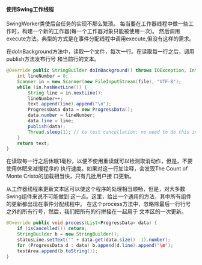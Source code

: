 #### 使用Swing工作线程
SwingWorker类使后台任务的实现不那么繁琐。
每当要在工作器线程中做一些工作时，构建一个新的工作器(每一个工作器对象只能被使用一次)。
然后调用execute方法。典型的方式是在事件分配线程中调用execute,但没有这样的需求。

在doInBackground方法中，读取一个文件，每次一行。在读取每一行之后，调用publish方法发布行号
和当前行的文本。
```java
@Override public StringBuilder doInBackground() throws IOException, InterruptedException {
	int lineNumber = 0;
	Scanner in = new Scanner(new FileInputStream(file), "UTF-8");
	while (in.hasNextLine()) {
		String line = in.nextLine();
		lineNumber++;
		text.append(line).append("\n");
		ProgressData data = new ProgressData();
		data.number = lineNumber;
		data.line = line;
		publish(data);
		Thread.sleep(1); // to test cancellation; no need to do this in your programs
	}
	return text;
} 
```
在读取每一行之后休眠1毫秒，以便不使用重读就可以检测取消动作，但是，不要使用休眠来减慢程序的
执行速度。如果对这一行加注释，会发现The Count of Monte Cristo的加载相当快，只有几批用户接
口更新。

从工作器线程来更新文本区可以使这个程序的处理相当顺畅，但是，对大多数Swing组件来说不可能做到
这一点。这里，给出一个通用的方法，其中所有组件的更新都出现在事件分配线程中。
在这个process方法中，忽略除最后一行行号之外的所有行号，然后，我们把所有的行拼接在一起用于
文本区的一次更新。
```java
@Override public void process(List<ProgressData> data) {
	if (isCancelled()) return;
	StringBuilder b = new StringBuilder();
	statusLine.setText("" + data.get(data.size() -1).number);
	for (ProgressData d : data) b.append(d.line).append("\m");
	testArea.append(b.toString());
}
```
